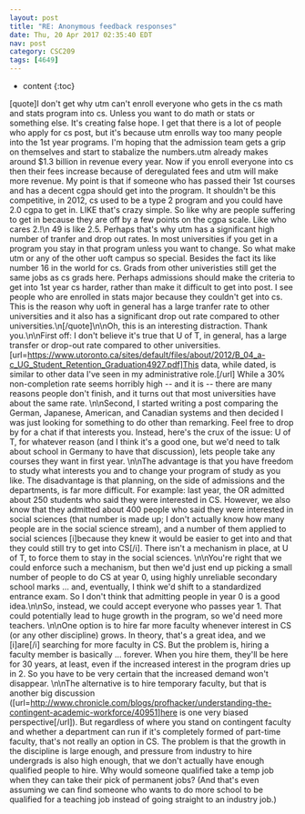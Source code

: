 ```yaml
---
layout: post
title: "RE: Anonymous feedback responses"
date: Thu, 20 Apr 2017 02:35:40 EDT
nav: post
category: CSC209
tags: [4649]
---
```


* content
{:toc}

[quote]I don't get why utm can't enroll everyone who gets in the cs math and stats program into cs. Unless you want to do math or stats or something else. It's creating false hope. I get that there is a lot of people who apply for cs post, but it's because utm enrolls way too many people into the 1st year programs. I'm hoping that the admission team gets a grip on themselves and start to stabalize the numbers.utm already makes around $1.3 billion in revenue every year. Now if you enroll everyone into cs then their fees increase because of deregulated fees and utm will make more revenue. My point is that if someone who has passed their 1st courses and has a decent cgpa should get into the program. It shouldn't be this competitive, in 2012, cs used to be a type 2 program and you could have 2.0 cgpa to get in. LIKE that's crazy simple. So like why are people suffering to get in because they are off by a few points on the cgpa scale. Like who cares 2.!\n 49 is like 2.5. Perhaps that's why utm has a significant high number of tranfer and drop out rates. In most universities if you get in a program you stay in that program unless you want to change. So what make utm or any of the other uoft campus so special. Besides the fact its like number 16 in the world for cs. Grads from other univeristies still get the same jobs as cs grads here. Perhaps admissions should make the criteria to get into 1st year cs harder, rather than make it difficult to get into post. I see people who are enrolled in stats major because they couldn't get into cs. This is the reason why uoft in general has a large tranfer rate to other universities and it also has a significant drop out rate compared to other universities.\n[/quote]\n\nOh, this is an interesting distraction. Thank you.\n\nFirst off: I don't believe it's true that U of T, in general, has a large transfer or drop-out rate compared to other universities. [url=https://www.utoronto.ca/sites/default/files/about/2012/B_04_a-c_UG_Student_Retention_Graduation4927.pdf]This data, while dated, is similar to other data I've seen in my administrative role.[/url] While a 30% non-completion rate seems horribly high -- and  it is -- there are many reasons people don't finish, and it turns out that most universities have about the same rate. \n\nSecond, I started writing a post comparing the German, Japanese, American, and Canadian systems and then decided I was just looking for something to do other than remarking. Feel free to drop by for a chat if that interests you. Instead, here's the crux of the issue: U of T, for whatever reason (and I think it's a good one, but we'd need to talk about school in Germany to have that discussion), lets people take any courses they want in first year. \n\nThe advantage is that you have freedom to study what interests you and to change your program of study as you like. The disadvantage is that planning, on the side of admissions and the departments, is far more difficult. For example: last year, the OR admitted about 250 students who said they were interested in CS. However, we also know that they admitted about 400 people who said they were interested in social sciences (that number is made up; I don't actually know how many people are in the social science stream), and a number of them applied to social sciences [i]because they knew it would be easier to get into and that they could still try to get into CS[/i]. There isn't a mechanism in place, at U of T, to force them to stay in the social sciences.  \n\nYou're right that we could enforce such a mechanism, but then we'd just end up picking a small number of people to do CS at year 0, using highly unreliable secondary school marks ... and, eventually, I think we'd shift to a standardized entrance exam. So I don't think that admitting people in year 0 is a good idea.\n\nSo, instead, we could accept everyone who passes year 1. That could potentially lead to huge growth in the program, so we'd need more teachers. \n\nOne option is to hire far more faculty whenever interest in CS (or any other discipline) grows. In theory, that's a great idea, and we [i]are[/i] searching for more faculty in CS. But the problem is, hiring a faculty member is basically ... forever. When you hire them, they'll be here for 30 years, at least, even if the increased interest in the program dries up in 2. So you have to be very certain that the increased demand won't disappear. \n\nThe alternative is to hire temporary faculty, but that is another big discussion ([url=http://www.chronicle.com/blogs/profhacker/understanding-the-contingent-academic-workforce/40951]here is one very biased perspective[/url]). But regardless of where you stand on contingent faculty and whether a department can run if it's completely formed of part-time faculty, that's not really an option in CS. The problem is that the growth in the discipline is large enough, and pressure from industry to hire undergrads is also high enough, that we don't actually have enough qualified people to hire. Why would someone qualified take a temp job when they can take their pick of permanent jobs? (And that's even assuming we can find someone who wants to do more school to be qualified for a teaching job instead of going straight to an industry job.)
<!-- more -->
<p></p>
